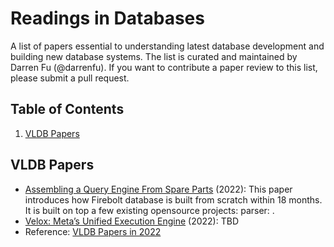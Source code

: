 # Readings in Databases

A list of papers essential to understanding latest database development and building new database systems. The list is curated and maintained by Darren Fu (@darrenfu). If you want to contribute a paper review to this list, please submit a pull request. 

## <a name='TOC'>Table of Contents</a>

  1. [VLDB Papers](#vldb)


## <a name='basic-and-algo'> VLDB Papers
* [Assembling a Query Engine From Spare Parts](https://www.firebolt.io/content/firebolt-vldb-cdms-2022) (2022): This paper introduces how Firebolt database is built from scratch within 18 months. It is built on top a few existing opensource projects: parser: .
* [Velox: Meta’s Unified Execution Engine](https://research.facebook.com/file/477542930588455/Velox-Metas-Unified-Execution-Engine-p1030-pedreira-cr2-1.pdf) (2022): TBD
* Reference: [VLDB Papers in 2022](https://vldb.org/2022/?papers-industrial)
